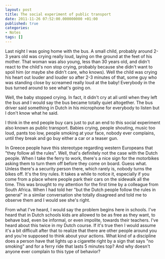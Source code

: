 ```yaml
---
layout: post
title: The social experiment of public transport
date: 2011-11-26 07:52:00.000000000 +01:00
published: true
categories:
- Notes
tags: []
---
```


Last night I was going home with the bus. A small child, probably around 2-3 years old was crying really loud, laying on the ground at the feet of his mother. That woman was also young, less than 30 years old, and didn't react to the child's non stop crying, probably because she didn't want to spoil him (or maybe she didn't care, who knows). Well the child was crying his heart out louder and louder so after 2-3 minutes of that, some guy who was standing close by screamed really loud at the baby! Everybody in the bus turned around to see what's going on.

Well, the baby stopped crying. In fact, it didn't cry at all until when they left the bus and I would say the bus became totally quiet altogether. The bus driver said something in Dutch in his microphone for everybody to listen but I don't know what he said.

I think in the end people buy cars just to put an end to this social experiment also known as public transport. Babies crying, people shouting, music too loud, pants too low, people smoking at your face, nobody ever complains, until they break and go buy either a car or a teaser gun.

In Greece people have this stereotype regarding western Europeans that "they follow all the rules". Well, that's definitely not the case with the Dutch people. When I take the ferry to work, there's a nice sign for the motorbikes asking them to turn them off before they come on board. Guess what. Unless there's a security person there, which rarely is, nobody turns the bikes off. It's the tiny rules. It takes a while to notice it, especially if you come from a place where people park their cars on the sidewalk all the time. This was brought to my attention for the first time by a colleague from South Africa. When I had told her "but the Dutch people follow the rules in general" in a similar conversation she totally disagreed and told me to observe them and I would see she's right.

From what I've heard, I would say the problem begins here in schools. I've heard that in Dutch schools kids are allowed to be as free as they want, to behave bad, even be informal, or even impolite, towards their teachers. I've heard about this twice in my Dutch course. If it's true then I would assume it's a bit difficult after that to realize that there are other people around you and you're supposed to think about your actions. What kind of a discipline does a person have that lights up a cigarette right by a sign that says "no smoking" and for a ferry ride that lasts 5 minutes top? And why doesn't anyone ever complain to this type of behavior?
